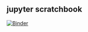 ## jupyter scratchbook

[![Binder](https://mybinder.org/badge.svg)](https://mybinder.org/v2/gh/yyu/jupyter_scratchbook/master?urlpath=tree/ipyleaflet.ipynb)
